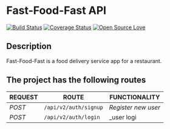 # Fast-Food-Fast API
[![Build Status](https://travis-ci.org/NtaleShadik/fast-food-fast-c3.svg?branch=ft-login-160786427)](https://travis-ci.org/NtaleShadik/fast-food-fast-c3)
[![Coverage Status](https://coveralls.io/repos/github/NtaleShadik/fast-food-fast-c3/badge.svg?branch=ft-login-160786427)](https://coveralls.io/github/NtaleShadik/fast-food-fast-c3?branch=ft-login-160786427)
[![Open Source Love](https://badges.frapsoft.com/os/v2/open-source.svg?v=103)](https://github.com/ellerbrock/open-source-badges/)
## Description
Fast-Food-Fast is a food delivery service app for a restaurant.

## The project has the following routes

| REQUEST | ROUTE | FUNCTIONALITY |
| ------- | ----- | ------------- |
| *POST* | ```/api/v2/auth/signup``` | _Register new user_|
| *POST* | ```/api/v2/auth/login``` | _user logi

